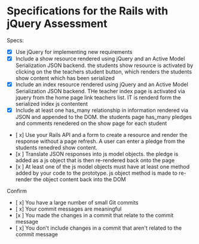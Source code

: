 # Specifications for the Rails with jQuery Assessment

Specs:
- [x] Use jQuery for implementing new requirements
- [x] Include a show resource rendered using jQuery and an Active Model Serialization JSON backend.
          the students show resource is activated by clicking on the the teachers student button, which renders the students show content which has been serialized
- [x] Include an index resource rendered using jQuery and an Active Model Serialization JSON backend.
          THe teacher index page is activated  via jquery from the home page link teachers list. IT is renderd form the serialized index js contentent
- [x] Include at least one has_many relationship in information rendered via JSON and appended to the DOM.
        the students page has_many pledges and comments renedered on the show page for each student
- [ x] Use your Rails API and a form to create a resource and render the response without a page refresh.
        A user can enter a pledge from the students renedred show content.
- [x ] Translate JSON responses into js model objects.
        the pledge is added as a js object that is then re-rendered back onto the page
- [x ] At least one of the js model objects must have at least one method added by your code to the prototype.
      js object method is made to re-render the object content back into the DOM 

Confirm
- [ x] You have a large number of small Git commits
- [ x] Your commit messages are meaningful
- [x ] You made the changes in a commit that relate to the commit message
- [ x] You don't include changes in a commit that aren't related to the commit message

